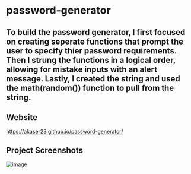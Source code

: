 # password-generator

## To build the password generator, I first focused on creating seperate functions that prompt the user to specify thier password requirements. Then I strung the functions in a logical order, allowing for mistake inputs with an alert message. Lastly, I created the string and used the math(random()) function to pull from the string. 

## Website
https://akaser23.github.io/password-generator/

## Project Screenshots
![image](https://user-images.githubusercontent.com/68572717/90304459-6aa59d80-de75-11ea-894b-c2fd896b9035.png)
